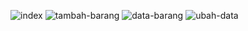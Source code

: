 ![index](https://user-images.githubusercontent.com/102419922/191516726-1421b414-66f1-4042-903b-81ad36209ef5.png)
![tambah-barang](https://user-images.githubusercontent.com/102419922/191516773-e6eb2de9-8270-42e9-8080-60c9c174c32e.png)
![data-barang](https://user-images.githubusercontent.com/102419922/191516821-780b3872-04cb-4ea7-88ec-8ab8dd89d58a.png)
![ubah-data](https://user-images.githubusercontent.com/102419922/191516838-43586f0b-2598-4894-a87a-b7a4c05c3486.png)
